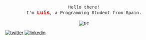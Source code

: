 <p align="center" style="font-family: 'Courier New', Courier, monospace">
    <br>
    Hello there! 
    <br>
    I'm <b style="color: red;font-size: 17px">Luis</b>, a Programming Student from Spain.
    <br>
    <br>
    <img src="https://github.com/565059/565059/assets/118855900/3233e538-50de-4839-b2bb-e0f35e39b722" alt="pc">
</p>
<a rel="nofollow noopener noreferrer" target="_blank" href="https://x.com/56_50_59"><img src="https://github.com/565059/565059/assets/118855900/58e785db-e118-4d20-ae49-6741f6a0410c" alt="twitter"></a>
<a rel="nofillow noopener noreferrer" target="_blank" href="https://www.linkedin.com/in/luis-fern%C3%A1ndez-castelo-06358025b/?locale=en_US"><img src="https://github.com/565059/565059/assets/118855900/b16540d5-8016-4e06-82ca-375ada9caf45" alt="linkedin"></a>
